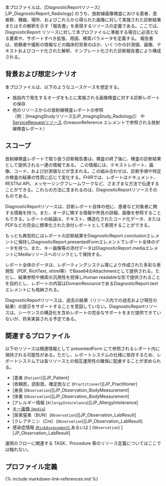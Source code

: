 本プロファイルは、[DiagnosticReportリソース][JP_DiagnosticReport_Radiology] のうち、放射線画像検査における患者、患者群、機器、場所、およびこれらから得られた画像に対して実施された診断結果またはその解釈を示す「報告書」を表現するリソースの定義である。ここでは、DiagnosticReport リソースに対して本プロファイルに準拠する場合に必須となる要素や、サポートすべき拡張、用語、検索パラメータを定義する。
報告書は、依頼者や撮影の情報などの臨床的背景のほか、いくつかの計測値、画像、テキストおよびコード化された解釈、テンプレート化された診断報告書により構成される。

## 背景および想定シナリオ

本プロファイルは、以下のようなユースケースを想定する。

- 施設内で発生するオーダをもとに実施される画像検査に対する診断レポートの保存
- 他のリソースからの放射線検査レポートの参照<br/>
（例：[ImagingStudyリソース][JP_ImagingStudy_Radiology]） や[ServiceRequestリソース](https://www.hl7.org/fhir/R4/servicerequest.html) のreasonReference エレメントで参照される放射線検査レポート）

## スコープ

放射線検査レポートで取り扱う診断報告書は、検査の終了後に、検査の診断結果として提供される一連の情報である。
この情報には、テキストレポート、画像、コード、および計測値などが含まれる。この組み合わせは、診断手順や特定の検査の結果の性質に応じて変化する。FHIRでは、レポートはドキュメント、RESTful API、メッセージングフレームワークなど、さまざまな方法で伝達することができる。これらの方法に含まれるのは、DiagnosticReportリソースそのものである。

DiagnosticReportリソースは、診断レポート自体の他に、患者など対象者に関する情報を持つ。また、オーダに関する情報や所見の詳細、画像を参照することもできる。レポートの結論は、テキスト、構造化されたコード化データ、またはPDFなどの完全に標準化された添付レポートとして表現することができる。

もっとも典型的にはレポートの診断結果をDiagnosticReport.conclusionエレメントに保持しDiagnosticReport.presentedFormエレメントでレポート全体のデータを持つ。また、キー画像等の添付データはDiagnosticReport.mediaエレメントにMediaリソースへのリンクとして保持する。

レポート全体のデータは、レポーティングシステム等により作成された多彩な表現型（PDF, RichText, xhtml等）でBase64のAttachmentとして提供される。ただし、結果参照や検索の汎用性を担保しHuman readableな形で提供されることを目的とし、レポートの内容はDomainResourceであるDiagnosticReport.textエレメントにも格納される。

DiagnosticReportリソースは、過去の結果（リソース内での過去および現在の結果）の提示をサポートすることを意図していない。DiagnosticReportリソースは、シーケンスの構造化を含めレポートの完全なサポートをまだ提供できていないが、将来実装される予定である。

## 関連するプロファイル

以下のリソースは関連情報として presentedForm にて参照されるレポート内に保持される可能性がある。ただし、レポートシステムの仕様に依存するため、レポートシステムでは各リソースとの相互運用性の確保に配慮することが求められる。

- [患者 (`Patient`)][JP_Patient]
- [依頼医，読影医，確定医など (`Practitioner`)][JP_Practitioner]
- [身長 (`Observation`)][JP_Observation_BodyMeasurement]
- [体重 (`Observation`)][JP_Observation_BodyMeasurement]
- [アレルギー情報 (`AllergyIntorelance`)][JP_AllergyIntolerance]
- [キー画像 (`media`)](http://www.hl7.org/fhir/R4/media.html)
- [尿素窒素（BUN）(`Observation`)][JP_Observation_LabResult]
- [クレアチニン（Cre）(`Observation`)][JP_Observation_LabResult]
- 感染症情報 [ (`RiskAssessment`) ](https://hl7.org/fhir/R4/riskassessment.html) あるいは [ (`Observation`) ][JP_Observation_LabResult]

運用のフローに関連する TASK、Procedure 等のリソース定義についてはここでは触れない。
## プロファイル定義


{% include markdown-link-references.md %}
